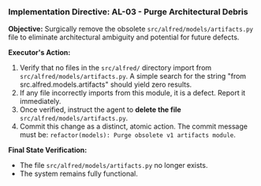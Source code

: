 ### **Implementation Directive: AL-03 - Purge Architectural Debris**

**Objective:** Surgically remove the obsolete `src/alfred/models/artifacts.py` file to eliminate architectural ambiguity and potential for future defects.

**Executor's Action:**
1.  Verify that no files in the `src/alfred/` directory import from `src/alfred/models/artifacts.py`. A simple search for the string "from src.alfred.models.artifacts" should yield zero results.
2.  If any file incorrectly imports from this module, it is a defect. Report it immediately.
3.  Once verified, instruct the agent to **delete the file** `src/alfred/models/artifacts.py`.
4.  Commit this change as a distinct, atomic action. The commit message must be: `refactor(models): Purge obsolete v1 artifacts module`.

**Final State Verification:**
*   The file `src/alfred/models/artifacts.py` no longer exists.
*   The system remains fully functional.